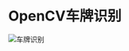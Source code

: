 # OpenCV车牌识别
![车牌识别](https://github.com/lichao3140/OpenCV_CarPlate/blob/master/screenshot/carplate.png "height=400 width=600")